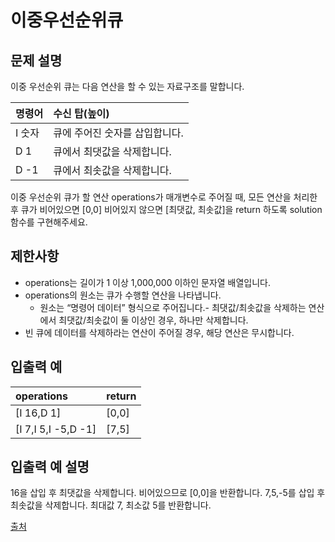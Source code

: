 # 이중우선순위큐

## 문제 설명

이중 우선순위 큐는 다음 연산을 할 수 있는 자료구조를 말합니다.

| 명령어 | 수신 탑(높이)                  |
| :----- | :----------------------------- |
| I 숫자 | 큐에 주어진 숫자를 삽입합니다. |
| D 1    | 큐에서 최댓값을 삭제합니다.    |
| D -1   | 큐에서 최솟값을 삭제합니다.    |

이중 우선순위 큐가 할 연산 operations가 매개변수로 주어질 때, 모든 연산을 처리한 후 큐가 비어있으면 [0,0] 비어있지 않으면 [최댓값, 최솟값]을 return 하도록 solution 함수를 구현해주세요.



## 제한사항

- operations는 길이가 1 이상 1,000,000 이하인 문자열 배열입니다.
- operations의 원소는 큐가 수행할 연산을 나타냅니다.
  - 원소는 “명령어 데이터” 형식으로 주어집니다.- 최댓값/최솟값을 삭제하는 연산에서 최댓값/최솟값이 둘 이상인 경우, 하나만 삭제합니다.
- 빈 큐에 데이터를 삭제하라는 연산이 주어질 경우, 해당 연산은 무시합니다.



## 입출력 예

| operations          | return |
| :------------------ | :----- |
| [I 16,D 1]          | [0,0]  |
| [I 7,I 5,I -5,D -1] | [7,5]  |



## 입출력 예 설명

16을 삽입 후 최댓값을 삭제합니다. 비어있으므로 [0,0]을 반환합니다.
7,5,-5를 삽입 후 최솟값을 삭제합니다. 최대값 7, 최소값 5를 반환합니다.

[출처](http://icpckorea.org/problems/2013/onlineset.pdf)